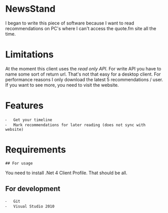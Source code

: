 # NewsStand
I began to write this piece of software because I want to read recommendations on PC's where I can't access the quote.fm site all the time.

# Limitations
At the moment this client uses the *read only API*. For write API you have to name some sort of return url. That's not that easy for a desktop client. 
For performance reasons I only download the latest 5 recommendations / user. If you want to see more, you need to visit the website.

# Features
	⁃	Get your timeline
	⁃	Mark recommendations for later reading (does not sync with website)
# Requirements
	## For usage
You need to install .Net 4 Client Profile. That should be all.
## For development
	⁃	Git
	⁃	Visual Studio 2010
